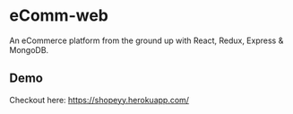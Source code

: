 # eComm-web
An eCommerce platform from the ground up with React, Redux, Express &amp; MongoDB.<br>

## Demo
Checkout here: https://shopeyy.herokuapp.com/
